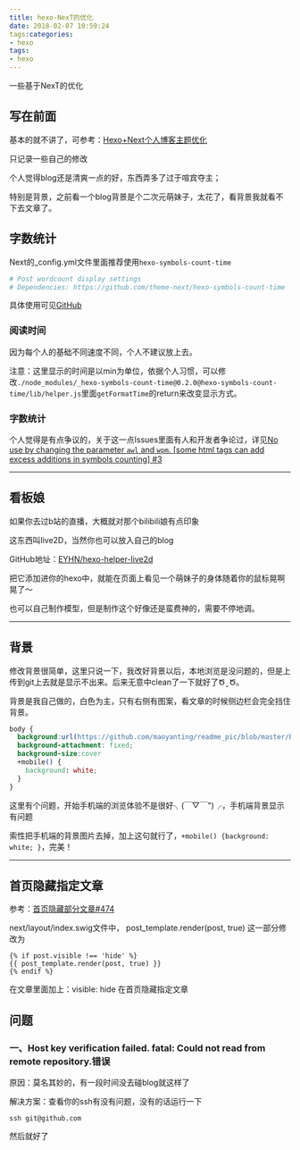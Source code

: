 ```yaml
---
title: hexo-NexT的优化
date: 2018-02-07 10:59:24
tags:categories: 
- hexo
tags:
- hexo
---
```


一些基于NexT的优化

<!--more-->

## 写在前面

基本的就不讲了，可参考：[Hexo+Next个人博客主题优化](https://www.jianshu.com/p/efbeddc5eb19)

只记录一些自己的修改

个人觉得blog还是清爽一点的好，东西弄多了过于喧宾夺主；

特别是背景，之前看一个blog背景是个二次元萌妹子，太花了，看背景我就看不下去文章了。

## 字数统计

Next的_config.yml文件里面推荐使用`hexo-symbols-count-time`

```yml
# Post wordcount display settings
# Dependencies: https://github.com/theme-next/hexo-symbols-count-time
```

具体使用可见[GitHub](https://github.com/theme-next/hexo-symbols-count-time)

### 阅读时间

因为每个人的基础不同速度不同，个人不建议放上去。

注意：这里显示的时间是以min为单位，依据个人习惯，可以修改`./node_modules/_hexo-symbols-count-time@0.2.0@hexo-symbols-count-time/lib/helper.js`里面`getFormatTime`的return来改变显示方式。

### 字数统计

个人觉得是有点争议的，关于这一点Issues里面有人和开发者争论过，详见[No use by changing the parameter `awl` and `wpm`. [some html tags can add excess additions in symbols counting] #3](https://github.com/theme-next/hexo-symbols-count-time/issues/3)

***

## 看板娘

如果你去过b站的直播，大概就对那个bilibili娘有点印象

这东西叫live2D，当然你也可以放入自己的blog

GitHub地址：[EYHN/hexo-helper-live2d](https://link.zhihu.com/?target=https%3A//github.com/EYHN/hexo-helper-live2d)

把它添加进你的hexo中，就能在页面上看见一个萌妹子的身体随着你的鼠标晃啊晃了～

也可以自己制作模型，但是制作这个好像还是蛮费神的，需要不停地调。

***

## 背景

修改背景很简单，这里只说一下，我改好背景以后，本地浏览是没问题的，但是上传到git上去就是显示不出来。后来无意中clean了一下就好了Ծ ̮ Ծ。

背景是我自己做的，白色为主，只有右侧有图案，看文章的时候侧边栏会完全挡住背景。

```css
body {
  background:url(https://github.com/maoyanting/readme_pic/blob/master/blog/background.jpeg?raw=true);
  background-attachment: fixed;
  background-size:cover
  +mobile() {
    background: white;
  }
}
```

这里有个问题，开始手机端的浏览体验不是很好╮(￣▽￣")╭，手机端背景显示有问题

索性把手机端的背景图片去掉，加上这句就行了，`+mobile() {background: white; }`，完美！

***

## 首页隐藏指定文章

参考：[首页隐藏部分文章#474](https://github.com/iissnan/hexo-theme-next/issues/474)

next/layout/index.swig文件中， post_template.render(post, true) 这一部分修改为

```
{% if post.visible !== 'hide' %}
{{ post_template.render(post, true) }}
{% endif %}
```

在文章里面加上：visible: hide 在首页隐藏指定文章



## 问题

### 一、Host key verification failed. fatal: Could not read from remote repository.错误

原因：莫名其妙的，有一段时间没去碰blog就这样了

解决方案：查看你的ssh有没有问题，没有的话运行一下

```
ssh git@github.com
```

然后就好了